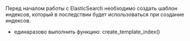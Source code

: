 Перед началом работы с ElasticSearch необходимо создать шаблон индексов, который в последствии будет использоваться при создание индексов.
- единаразово выполнить функцию:
    create_template_index()
